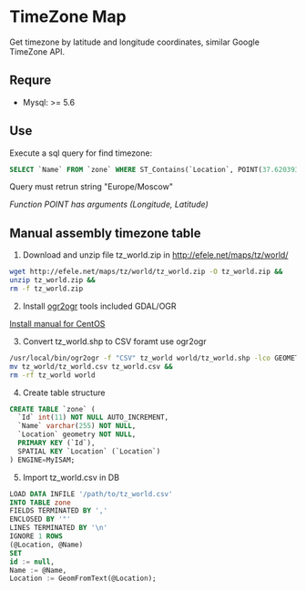 # TimeZone Map

Get timezone by latitude and longitude coordinates, similar Google TimeZone API.


Requre
------------
* Mysql: >= 5.6


Use
------------
Execute a sql query for find timezone:

```sql
SELECT `Name` FROM `zone` WHERE ST_Contains(`Location`, POINT(37.620393, 55.75396));
```
Query must retrun string "Europe/Moscow"

*Function POINT has arguments (Longitude, Latitude)*


Manual assembly timezone table
------------

1) Download and unzip file tz_world.zip in http://efele.net/maps/tz/world/

```bash
wget http://efele.net/maps/tz/world/tz_world.zip -O tz_world.zip &&
unzip tz_world.zip && 
rm -f tz_world.zip
```

2) Install [ogr2ogr](http://www.osgeo.org) tools included GDAL/OGR

[Install manual for CentOS](https://github.com/wavded/ogre/wiki/Compiling-a-recent-ogr2ogr-from-source-on-CentOS-(RHEL))

3) Convert tz_world.shp to CSV foramt use ogr2ogr
```bash
/usr/local/bin/ogr2ogr -f "CSV" tz_world world/tz_world.shp -lco GEOMETRY=AS_WKT && 
mv tz_world/tz_world.csv tz_world.csv && 
rm -rf tz_world world
```

4) Create table structure
```sql
CREATE TABLE `zone` (
  `Id` int(11) NOT NULL AUTO_INCREMENT,
  `Name` varchar(255) NOT NULL,
  `Location` geometry NOT NULL,
  PRIMARY KEY (`Id`),
  SPATIAL KEY `Location` (`Location`)
) ENGINE=MyISAM;
```

5) Import tz_world.csv in DB
```sql
LOAD DATA INFILE '/path/to/tz_world.csv' 
INTO TABLE zone 
FIELDS TERMINATED BY ',' 
ENCLOSED BY '"'
LINES TERMINATED BY '\n'
IGNORE 1 ROWS
(@Location, @Name)
SET 
id := null,
Name := @Name,
Location := GeomFromText(@Location);
```